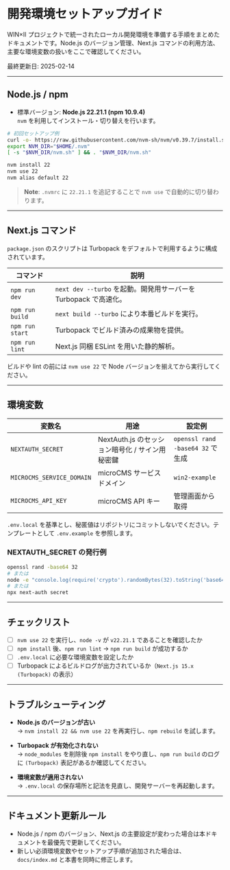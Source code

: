 # 開発環境セットアップガイド

WIN×Ⅱ プロジェクトで統一されたローカル開発環境を準備する手順をまとめたドキュメントです。Node.js のバージョン管理、Next.js コマンドの利用方法、主要な環境変数の扱いをここで確認してください。

最終更新日: 2025-02-14

---

## Node.js / npm

- 標準バージョン: **Node.js 22.21.1 (npm 10.9.4)**  
  `nvm` を利用してインストール・切り替えを行います。

```bash
# 初回セットアップ例
curl -o- https://raw.githubusercontent.com/nvm-sh/nvm/v0.39.7/install.sh | bash
export NVM_DIR="$HOME/.nvm"
[ -s "$NVM_DIR/nvm.sh" ] && . "$NVM_DIR/nvm.sh"

nvm install 22
nvm use 22
nvm alias default 22
```

> **Note**: `.nvmrc` に `22.21.1` を追記することで `nvm use` で自動的に切り替わります。

---

## Next.js コマンド

`package.json` のスクリプトは Turbopack をデフォルトで利用するように構成されています。

| コマンド | 説明 |
| --- | --- |
| `npm run dev` | `next dev --turbo` を起動。開発用サーバーを Turbopack で高速化。 |
| `npm run build` | `next build --turbo` により本番ビルドを実行。 |
| `npm run start` | Turbopack でビルド済みの成果物を提供。 |
| `npm run lint` | Next.js 同梱 ESLint を用いた静的解析。 |

ビルドや lint の前には `nvm use 22` で Node バージョンを揃えてから実行してください。

---

## 環境変数

| 変数名 | 用途 | 設定例 |
| --- | --- | --- |
| `NEXTAUTH_SECRET` | NextAuth.js のセッション暗号化 / サイン用秘密鍵 | `openssl rand -base64 32` で生成 |
| `MICROCMS_SERVICE_DOMAIN` | microCMS サービスドメイン | `win2-example` |
| `MICROCMS_API_KEY` | microCMS API キー | 管理画面から取得 |

`.env.local` を基準とし、秘匿値はリポジトリにコミットしないでください。テンプレートとして `.env.example` を参照します。

### NEXTAUTH_SECRET の発行例

```bash
openssl rand -base64 32
# または
node -e "console.log(require('crypto').randomBytes(32).toString('base64'))"
# または
npx next-auth secret
```

---

## チェックリスト

- [ ] `nvm use 22` を実行し、`node -v` が `v22.21.1` であることを確認したか
- [ ] `npm install` 後、`npm run lint` → `npm run build` が成功するか
- [ ] `.env.local` に必要な環境変数を設定したか
- [ ] Turbopack によるビルドログが出力されているか（`Next.js 15.x (Turbopack)` の表示）

---

## トラブルシューティング

- **Node.js のバージョンが古い**  
  → `nvm install 22 && nvm use 22` を再実行し、`npm rebuild` を試します。

- **Turbopack が有効化されない**  
  → `node_modules` を削除後 `npm install` をやり直し、`npm run build` のログに `(Turbopack)` 表記があるか確認してください。

- **環境変数が適用されない**  
  → `.env.local` の保存場所と記法を見直し、開発サーバーを再起動します。

---

## ドキュメント更新ルール

- Node.js / npm のバージョン、Next.js の主要設定が変わった場合は本ドキュメントを最優先で更新してください。
- 新しい必須環境変数やセットアップ手順が追加された場合は、`docs/index.md` と本書を同時に修正します。
